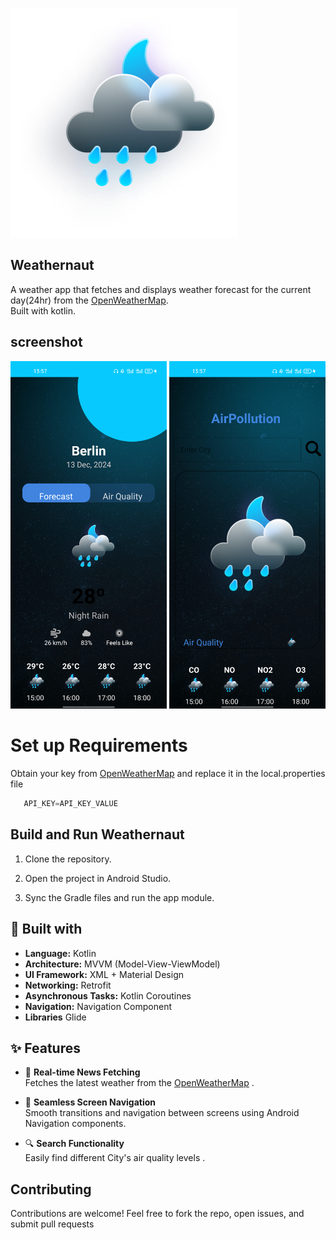 ![Weathernaut](Docs/screenshots/clouds.png "Weathernaut - stay updated with the forecast")

## Weathernaut
A  weather app that fetches and displays weather forecast for the current day(24hr) from the 
[OpenWeatherMap](https://openweathermap.org/api).           
Built with kotlin.

## screenshot
<img src="Docs/screenshots/homepage.png" width="250px">

<img src="Docs/screenshots/airquality.png" width="250px">


# Set up Requirements
Obtain your key from [OpenWeatherMap](https://openweathermap.org/api) and replace it in the local.properties file

 ```gradle
    API_KEY=API_KEY_VALUE
```

## Build and Run Weathernaut
1. Clone the repository.


2. Open the project in Android Studio.


3. Sync the Gradle files and run the app module.


## 🔧  Built with

- **Language:** Kotlin
- **Architecture:** MVVM (Model-View-ViewModel)
- **UI Framework:**  XML + Material Design
- **Networking:** Retrofit
- **Asynchronous Tasks:** Kotlin Coroutines
- **Navigation:** Navigation Component
- **Libraries** Glide


## ✨ Features
- 🔄 **Real-time News Fetching**  
  Fetches the latest weather from the [OpenWeatherMap](https://openweathermap.org/api)  .


- 🔀 **Seamless Screen Navigation**  
  Smooth transitions and navigation between screens using Android Navigation components.



- 🔍 **Search Functionality**   
  Easily find different City's air quality levels .


##  Contributing
Contributions are welcome! Feel free to fork the repo, open issues, and submit pull requests




